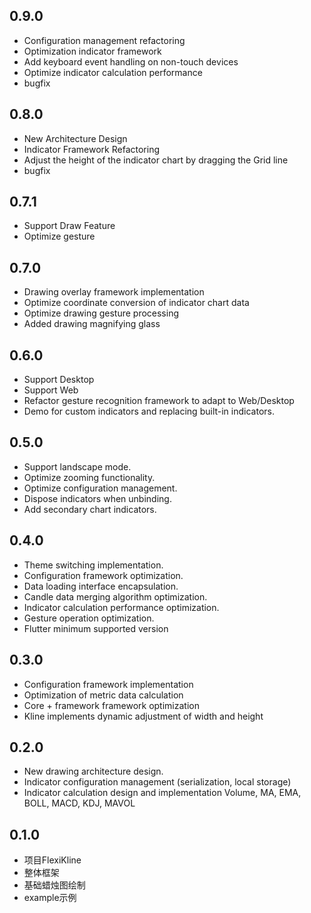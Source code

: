 ## 0.9.0
* Configuration management refactoring
* Optimization indicator framework
* Add keyboard event handling on non-touch devices
* Optimize indicator calculation performance
* bugfix

## 0.8.0
* New Architecture Design
* Indicator Framework Refactoring
* Adjust the height of the indicator chart by dragging the Grid line
* bugfix

## 0.7.1
* Support Draw Feature
* Optimize gesture

## 0.7.0
* Drawing overlay framework implementation
* Optimize coordinate conversion of indicator chart data
* Optimize drawing gesture processing
* Added drawing magnifying glass

## 0.6.0
* Support Desktop
* Support Web
* Refactor gesture recognition framework to adapt to Web/Desktop
* Demo for custom indicators and replacing built-in indicators.

## 0.5.0
* Support landscape mode.
* Optimize zooming functionality.
* Optimize configuration management.
* Dispose indicators when unbinding.
* Add secondary chart indicators.

## 0.4.0
* Theme switching implementation.
* Configuration framework optimization.
* Data loading interface encapsulation.
* Candle data merging algorithm optimization.
* Indicator calculation performance optimization.
* Gesture operation optimization.
* Flutter minimum supported version

## 0.3.0
* Configuration framework implementation
* Optimization of metric data calculation
* Core + framework framework optimization
* Kline implements dynamic adjustment of width and height


## 0.2.0
* New drawing architecture design.
* Indicator configuration management (serialization, local storage)
* Indicator calculation design and implementation Volume, MA, EMA, BOLL, MACD, KDJ, MAVOL

## 0.1.0
* 项目FlexiKline
* 整体框架
* 基础蜡烛图绘制
* example示例

